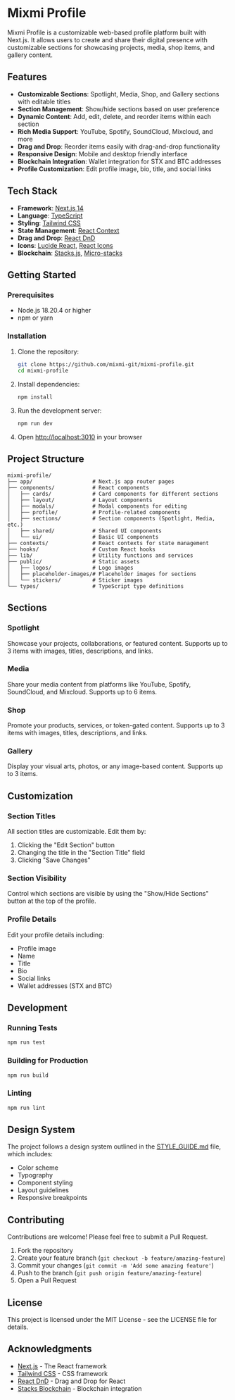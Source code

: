 # Mixmi Profile

Mixmi Profile is a customizable web-based profile platform built with Next.js. It allows users to create and share their digital presence with customizable sections for showcasing projects, media, shop items, and gallery content.

## Features

- **Customizable Sections**: Spotlight, Media, Shop, and Gallery sections with editable titles
- **Section Management**: Show/hide sections based on user preference
- **Dynamic Content**: Add, edit, delete, and reorder items within each section
- **Rich Media Support**: YouTube, Spotify, SoundCloud, Mixcloud, and more
- **Drag and Drop**: Reorder items easily with drag-and-drop functionality
- **Responsive Design**: Mobile and desktop friendly interface
- **Blockchain Integration**: Wallet integration for STX and BTC addresses
- **Profile Customization**: Edit profile image, bio, title, and social links

## Tech Stack

- **Framework**: [Next.js 14](https://nextjs.org/)
- **Language**: [TypeScript](https://www.typescriptlang.org/)
- **Styling**: [Tailwind CSS](https://tailwindcss.com/)
- **State Management**: [React Context](https://react.dev/reference/react/createContext)
- **Drag and Drop**: [React DnD](https://react-dnd.github.io/react-dnd/)
- **Icons**: [Lucide React](https://lucide.dev/), [React Icons](https://react-icons.github.io/)
- **Blockchain**: [Stacks.js](https://github.com/stacks-network/stacks.js), [Micro-stacks](https://github.com/fungible-systems/micro-stacks)

## Getting Started

### Prerequisites

- Node.js 18.20.4 or higher
- npm or yarn

### Installation

1. Clone the repository:
   ```bash
   git clone https://github.com/mixmi-git/mixmi-profile.git
   cd mixmi-profile
   ```

2. Install dependencies:
   ```bash
   npm install
   ```

3. Run the development server:
   ```bash
   npm run dev
   ```

4. Open [http://localhost:3010](http://localhost:3010) in your browser

## Project Structure

```
mixmi-profile/
├── app/                   # Next.js app router pages
├── components/            # React components
│   ├── cards/             # Card components for different sections
│   ├── layout/            # Layout components
│   ├── modals/            # Modal components for editing
│   ├── profile/           # Profile-related components
│   ├── sections/          # Section components (Spotlight, Media, etc.)
│   ├── shared/            # Shared UI components
│   └── ui/                # Basic UI components
├── contexts/              # React contexts for state management
├── hooks/                 # Custom React hooks
├── lib/                   # Utility functions and services
├── public/                # Static assets
│   ├── logos/             # Logo images
│   ├── placeholder-images/# Placeholder images for sections
│   └── stickers/          # Sticker images
└── types/                 # TypeScript type definitions
```

## Sections

### Spotlight

Showcase your projects, collaborations, or featured content. Supports up to 3 items with images, titles, descriptions, and links.

### Media

Share your media content from platforms like YouTube, Spotify, SoundCloud, and Mixcloud. Supports up to 6 items.

### Shop

Promote your products, services, or token-gated content. Supports up to 3 items with images, titles, descriptions, and links.

### Gallery

Display your visual arts, photos, or any image-based content. Supports up to 3 items.

## Customization

### Section Titles

All section titles are customizable. Edit them by:
1. Clicking the "Edit Section" button
2. Changing the title in the "Section Title" field
3. Clicking "Save Changes"

### Section Visibility

Control which sections are visible by using the "Show/Hide Sections" button at the top of the profile.

### Profile Details

Edit your profile details including:
- Profile image
- Name
- Title
- Bio
- Social links
- Wallet addresses (STX and BTC)

## Development

### Running Tests

```bash
npm run test
```

### Building for Production

```bash
npm run build
```

### Linting

```bash
npm run lint
```

## Design System

The project follows a design system outlined in the [STYLE_GUIDE.md](./STYLE_GUIDE.md) file, which includes:

- Color scheme
- Typography
- Component styling
- Layout guidelines
- Responsive breakpoints

## Contributing

Contributions are welcome! Please feel free to submit a Pull Request.

1. Fork the repository
2. Create your feature branch (`git checkout -b feature/amazing-feature`)
3. Commit your changes (`git commit -m 'Add some amazing feature'`)
4. Push to the branch (`git push origin feature/amazing-feature`)
5. Open a Pull Request

## License

This project is licensed under the MIT License - see the LICENSE file for details.

## Acknowledgments

- [Next.js](https://nextjs.org/) - The React framework
- [Tailwind CSS](https://tailwindcss.com/) - CSS framework
- [React DnD](https://react-dnd.github.io/react-dnd/) - Drag and Drop for React
- [Stacks Blockchain](https://www.stacks.co/) - Blockchain integration
